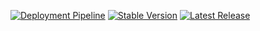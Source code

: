 [![Deployment Pipeline](https://github.com/GastonFenske/article-ms-azure/actions/workflows/pipeline.yml/badge.svg)](https://github.com/GastonFenske/article-ms-azure/actions/workflows/pipeline.yml)
[![Stable Version](https://img.shields.io/github/v/tag/anothrNick/github-tag-action)](https://img.shields.io/github/v/tag/anothrNick/github-tag-action)
[![Latest Release](https://img.shields.io/github/v/release/anothrNick/github-tag-action?color=%233D9970)](https://img.shields.io/github/v/release/anothrNick/github-tag-action?color=%233D9970)

